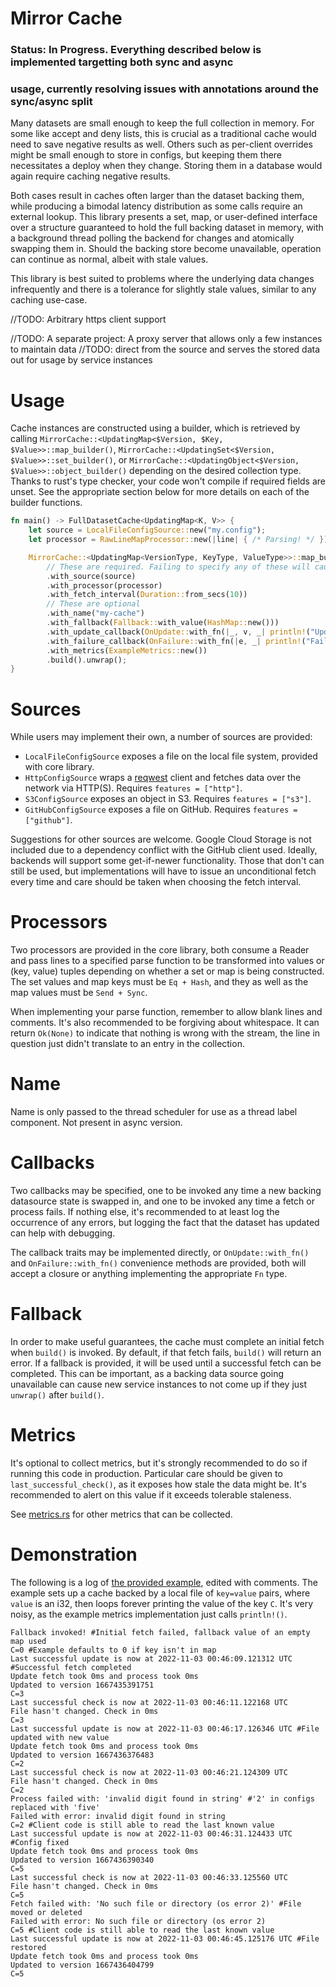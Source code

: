 Mirror Cache
============

### Status: In Progress. Everything described below is implemented targetting both sync and async 
### usage, currently resolving issues with annotations around the sync/async split

Many datasets are small enough to keep the full collection in memory. For some like accept and
deny lists, this is crucial as a traditional cache would need to save negative results as well.
Others such as per-client overrides might be small enough to store in configs, but keeping them
there necessitates a deploy when they change. Storing them in a database would again require
caching negative results.

Both cases result in caches often larger than the dataset backing them, while producing a
bimodal latency distribution as some calls require an external lookup. This library presents
a set, map, or user-defined interface over a structure guaranteed to hold the full backing
dataset in memory, with a background thread polling the backend for changes and atomically
swapping them in. Should the backing store become unavailable, operation can continue as
normal, albeit with stale values.

This library is best suited to problems where the underlying data changes infrequently and
there is a tolerance for slightly stale values, similar to any caching use-case.

//TODO: Arbitrary https client support

//TODO: A separate project: A proxy server that allows only a few instances to maintain data 
//TODO: direct from the source and serves the stored data out for usage by service instances 

Usage
=====

Cache instances are constructed using a builder, which is retrieved by calling
`MirrorCache::<UpdatingMap<$Version, $Key, $Value>>::map_builder()`,
`MirrorCache::<UpdatingSet<$Version, $Value>>::set_builder()`, or
`MirrorCache::<UpdatingObject<$Version, $Value>>::object_builder()`
depending on the desired collection type. Thanks to rust's type checker, your code 
won't compile if required fields are unset. See the appropriate section below for 
more details on each of the builder functions.

```rust
fn main() -> FullDatasetCache<UpdatingMap<K, V>> {
    let source = LocalFileConfigSource::new("my.config");
    let processor = RawLineMapProcessor::new(|line| { /* Parsing! */ });

    MirrorCache::<UpdatingMap<VersionType, KeyType, ValueType>>::map_builder()
        // These are required. Failing to specify any of these will cause type-checker errors.
        .with_source(source)
        .with_processor(processor)
        .with_fetch_interval(Duration::from_secs(10))
        // These are optional
        .with_name("my-cache")
        .with_fallback(Fallback::with_value(HashMap::new()))
        .with_update_callback(OnUpdate::with_fn(|_, v, _| println!("Updated to version {}", v)))
        .with_failure_callback(OnFailure::with_fn(|e, _| println!("Failed with error: {}", e)))
        .with_metrics(ExampleMetrics::new())
        .build().unwrap();
}
```

Sources
=======

While users may implement their own, a number of sources are provided:

- `LocalFileConfigSource` exposes a file on the local file system, provided with core library.
- `HttpConfigSource` wraps a [reqwest](https://github.com/seanmonstar/reqwest) client and
  fetches data over the network via HTTP(S). Requires `features = ["http"]`.
- `S3ConfigSource` exposes an object in S3. Requires `features = ["s3"]`.
- `GitHubConfigSource` exposes a file on GitHub. Requires `features = ["github"]`.

Suggestions for other sources are welcome. Google Cloud Storage is not included due to a 
dependency conflict with the GitHub client used. Ideally, backends will
support some get-if-newer functionality. Those that don't can still be used, but
implementations will have to issue an unconditional fetch every time and care should be
taken when choosing the fetch interval.


Processors
==========

Two processors are provided in the core library, both consume a Reader and pass lines to a
specified parse function to be transformed into values or (key, value) tuples depending on
whether a set or map is being constructed. The set values and map keys must be `Eq + Hash`,
and they as well as the map values must be `Send + Sync`.

When implementing your parse function, remember to allow blank lines and comments. It's also
recommended to be forgiving about whitespace. It can return `Ok(None)` to indicate that
nothing is wrong with the stream, the line in question just didn't translate to an entry in
the collection.


Name
====

Name is only passed to the thread scheduler for use as a thread label component. Not present in
async version.


Callbacks
=========

Two callbacks may be specified, one to be invoked any time a new backing datasource state
is swapped in, and one to be invoked any time a fetch or process fails. If nothing else,
it's recommended to at least log the occurrence of any errors, but logging the fact that
the dataset has updated can help with debugging.

The callback traits may be implemented directly, or `OnUpdate::with_fn()` and
`OnFailure::with_fn()` convenience methods are provided, both will accept a closure or
anything implementing the appropriate `Fn` type.


Fallback
========

In order to make useful guarantees, the cache must complete an initial fetch when `build()`
is invoked. By default, if that fetch fails, `build()` will return an error. If a fallback
is provided, it will be used until a successful fetch can be completed. This can be
important, as a backing data source going unavailable can cause new service instances to
not come up if they just `unwrap()` after `build()`.


Metrics
=======

It's optional to collect metrics, but it's strongly recommended to do so if running this code
in production. Particular care should be given to `last_successful_check()`, as it exposes how
stale the data might be. It's recommended to alert on this value if it exceeds tolerable
staleness.

See [metrics.rs](shared/src/metrics.rs) for other metrics that can be collected.


Demonstration
=============

The following is a log of [the provided example](examples/local-example.rs), edited with comments.
The example sets up a cache backed by a local file of `key=value` pairs, where `value` is an
i32, then loops forever printing the value of the key `C`. It's very noisy, as the example
metrics implementation just calls `println!()`.

```
Fallback invoked! #Initial fetch failed, fallback value of an empty map used
C=0 #Example defaults to 0 if key isn't in map
Last successful update is now at 2022-11-03 00:46:09.121312 UTC #Successful fetch completed
Update fetch took 0ms and process took 0ms
Updated to version 1667435391751
C=3
Last successful check is now at 2022-11-03 00:46:11.122168 UTC
File hasn't changed. Check in 0ms
C=3
Last successful update is now at 2022-11-03 00:46:17.126346 UTC #File updated with new value
Update fetch took 0ms and process took 0ms
Updated to version 1667436376483
C=2
Last successful check is now at 2022-11-03 00:46:21.124309 UTC
File hasn't changed. Check in 0ms
C=2
Process failed with: 'invalid digit found in string' #'2' in configs replaced with 'five'
Failed with error: invalid digit found in string
C=2 #Client code is still able to read the last known value
Last successful update is now at 2022-11-03 00:46:31.124433 UTC #Config fixed
Update fetch took 0ms and process took 0ms
Updated to version 1667436390340
C=5
Last successful check is now at 2022-11-03 00:46:33.125560 UTC
File hasn't changed. Check in 0ms
C=5
Fetch failed with: 'No such file or directory (os error 2)' #File moved or deleted
Failed with error: No such file or directory (os error 2)
C=5 #Client code is still able to read the last known value
Last successful update is now at 2022-11-03 00:46:45.125176 UTC #File restored
Update fetch took 0ms and process took 0ms
Updated to version 1667436404799
C=5
```
